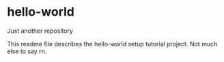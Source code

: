 # hello-world
Just another repository

This readme file describes the hello-world setup tutorial project. Not much else to say rn.
